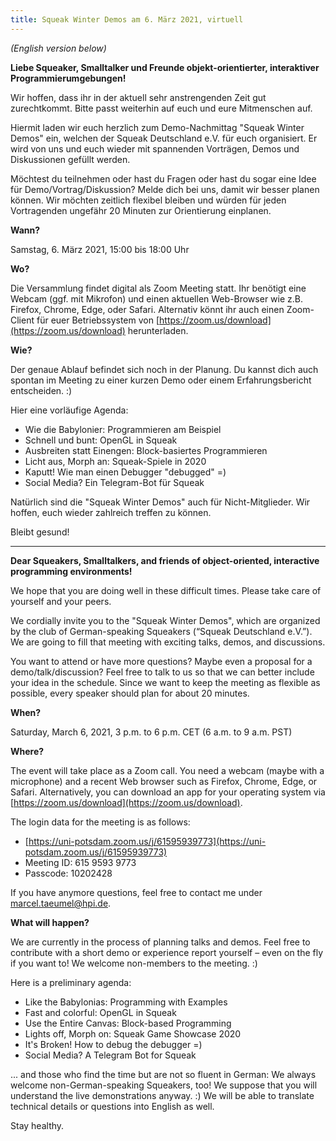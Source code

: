 ```yaml
---
title: Squeak Winter Demos am 6. März 2021, virtuell
---
```

*(English version below)*

**Liebe Squeaker, Smalltalker und Freunde objekt-orientierter, interaktiver Programmierumgebungen!**

Wir hoffen, dass ihr in der aktuell sehr anstrengenden Zeit gut zurechtkommt. Bitte passt weiterhin auf euch und eure Mitmenschen auf.

Hiermit laden wir euch herzlich zum Demo-Nachmittag "Squeak Winter Demos" ein, welchen der Squeak Deutschland e.V. für euch organisiert. Er wird von uns und euch wieder mit spannenden Vorträgen, Demos und Diskussionen gefüllt werden.

Möchtest du teilnehmen oder hast du Fragen oder hast du sogar eine Idee für Demo/Vortrag/Diskussion? Melde dich bei uns, damit wir besser planen können. Wir möchten zeitlich flexibel bleiben und würden für jeden Vortragenden ungefähr 20 Minuten zur Orientierung einplanen.

**Wann?**

Samstag, 6. März 2021, 15:00 bis 18:00 Uhr

**Wo?**

Die Versammlung findet digital als Zoom Meeting statt. Ihr benötigt eine Webcam (ggf. mit Mikrofon) und einen aktuellen Web-Browser wie z.B. Firefox, Chrome, Edge, oder Safari. Alternativ könnt ihr auch einen Zoom-Client für euer Betriebssystem von [https://zoom.us/download](https://zoom.us/download) herunterladen.

**Wie?**

Der genaue Ablauf befindet sich noch in der Planung. Du kannst dich auch spontan im Meeting zu einer kurzen Demo oder einem Erfahrungsbericht entscheiden. :)

Hier eine vorläufige Agenda:

   - Wie die Babylonier: Programmieren am Beispiel
   - Schnell und bunt: OpenGL in Squeak
   - Ausbreiten statt Einengen: Block-basiertes Programmieren
   - Licht aus, Morph an: Squeak-Spiele in 2020
   - Kaputt! Wie man einen Debugger "debugged" =)
   - Social Media? Ein Telegram-Bot für Squeak

Natürlich sind die "Squeak Winter Demos" auch für Nicht-Mitglieder. Wir hoffen, euch wieder zahlreich treffen zu können.

Bleibt gesund!

-----------------

**Dear Squeakers, Smalltalkers, and friends of object-oriented, interactive programming environments!**

We hope that you are doing well in these difficult times. Please take care of yourself and your peers.

We cordially invite you to the "Squeak Winter Demos", which are organized by the club of German-speaking Squeakers (“Squeak Deutschland e.V.”). We are going to fill that meeting with exciting talks, demos, and discussions. 

You want to attend or have more questions? Maybe even a proposal for a demo/talk/discussion? Feel free to talk to us so that we can better include your idea in the schedule. Since we want to keep the meeting as flexible as possible, every speaker should plan for about 20 minutes.

**When?**

Saturday, March 6, 2021, 3 p.m. to 6 p.m. CET (6 a.m. to 9 a.m. PST)

**Where?**

The event will take place as a Zoom call. You need a webcam (maybe with a microphone) and a recent Web browser such as Firefox, Chrome, Edge, or Safari. Alternatively, you can download an app for your operating system via [https://zoom.us/download](https://zoom.us/download).

The login data for the meeting is as follows:

- [https://uni-potsdam.zoom.us/j/61595939773](https://uni-potsdam.zoom.us/j/61595939773)
- Meeting ID: 615 9593 9773
- Passcode: 10202428

If you have anymore questions, feel free to contact me under [marcel.taeumel@hpi.de](mailto:marcel.taeumel@hpi.de).


**What will happen?**

We are currently in the process of planning talks and demos. Feel free to contribute with a short demo or experience report yourself – even on the fly if you want to! We welcome non-members to the meeting. :)

Here is a preliminary agenda:

   - Like the Babylonias: Programming with Examples
   - Fast and colorful: OpenGL in Squeak
   - Use the Entire Canvas: Block-based Programming
   - Lights off, Morph on: Squeak Game Showcase 2020
   - It's Broken! How to debug the debugger =)
   - Social Media? A Telegram Bot for Squeak

... and those who find the time but are not so fluent in German: We always welcome non-German-speaking Squeakers, too! We suppose that you will understand the live demonstrations anyway. :) We will be able to translate technical details or questions into English as well.

Stay healthy.
